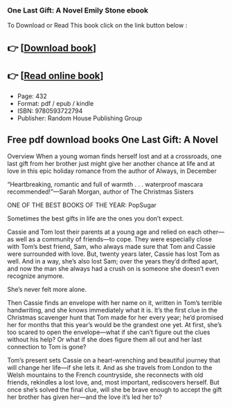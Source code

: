 ### One Last Gift: A Novel Emily Stone ebook

To Download or Read This book click on the link button below :

## 👉  [**[Download book](http://filesbooks.info/download.php?group=book&from=github.com&id=719952&lnk=1064 "Download book")**]

## 👉  [**[Read online book](http://filesbooks.info/download.php?group=book&from=github.com&id=719952&lnk=1064 "Read online book")**]


* Page: 432
* Format: pdf / epub / kindle
* ISBN: 9780593722794
* Publisher: Random House Publishing Group



## Free pdf download books One Last Gift: A Novel


Overview
When a young woman finds herself lost and at a crossroads, one last gift from her brother just might give her another chance at life and at love in this epic holiday romance from the author of Always, in December
 
 “Heartbreaking, romantic and full of warmth . . . waterproof mascara recommended!”—Sarah Morgan, author of The Christmas Sisters
 
 ONE OF THE BEST BOOKS OF THE YEAR: PopSugar
 
 Sometimes the best gifts in life are the ones you don’t expect.
 
 Cassie and Tom lost their parents at a young age and relied on each other—as well as a community of friends—to cope. They were especially close with Tom’s best friend, Sam, who always made sure that Tom and Cassie were surrounded with love. But, twenty years later, Cassie has lost Tom as well. And in a way, she’s also lost Sam; over the years they’d drifted apart, and now the man she always had a crush on is someone she doesn’t even recognize anymore.
 
 She’s never felt more alone.
 
 Then Cassie finds an envelope with her name on it, written in Tom’s terrible handwriting, and she knows immediately what it is. It’s the first clue in the Christmas scavenger hunt that Tom made for her every year; he’d promised her for months that this year’s would be the grandest one yet. At first, she’s too scared to open the envelope—what if she can’t figure out the clues without his help? Or what if she does figure them all out and her last connection to Tom is gone?
 
 Tom’s present sets Cassie on a heart-wrenching and beautiful journey that will change her life—if she lets it. And as she travels from London to the Welsh mountains to the French countryside, she reconnects with old friends, rekindles a lost love, and, most important, rediscovers herself. But once she’s solved the final clue, will she be brave enough to accept the gift her brother has given her—and the love it’s led her to?



